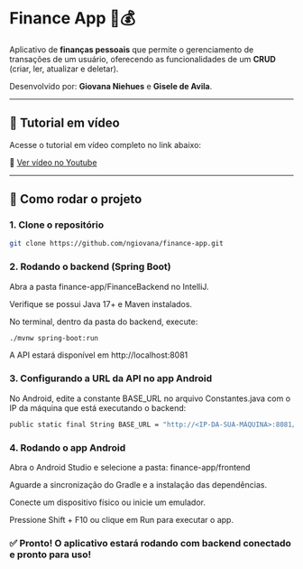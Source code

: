 # Finance App 📱💰

Aplicativo de **finanças pessoais** que permite o gerenciamento de transações de um usuário, oferecendo as funcionalidades de um **CRUD** (criar, ler, atualizar e deletar).

Desenvolvido por: **Giovana Niehues** e **Gisele de Avila**.

---

## 🎥 Tutorial em vídeo

Acesse o tutorial em vídeo completo no link abaixo:

🔗 [Ver vídeo no Youtube](https://www.youtube.com/watch?v=VOBXw717U80)

---

## 🚀 Como rodar o projeto

### 1. Clone o repositório

```bash
git clone https://github.com/ngiovana/finance-app.git
```

### 2. Rodando o backend (Spring Boot)
Abra a pasta finance-app/FinanceBackend no IntelliJ.

Verifique se possui Java 17+ e Maven instalados.

No terminal, dentro da pasta do backend, execute:

```bash
./mvnw spring-boot:run
```
A API estará disponível em http://localhost:8081

### 3. Configurando a URL da API no app Android
No Android, edite a constante BASE_URL no arquivo Constantes.java com o IP da máquina que está executando o backend:

```bash
public static final String BASE_URL = "http://<IP-DA-SUA-MÁQUINA>:8081/";
```

### 4. Rodando o app Android
Abra o Android Studio e selecione a pasta: finance-app/frontend

Aguarde a sincronização do Gradle e a instalação das dependências.

Conecte um dispositivo físico ou inicie um emulador.

Pressione Shift + F10 ou clique em Run para executar o app.

### ✅ Pronto! O aplicativo estará rodando com backend conectado e pronto para uso!
